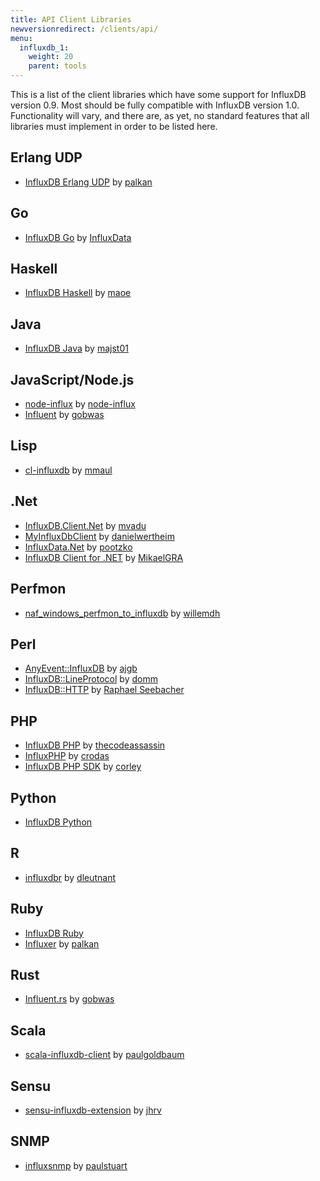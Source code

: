 ```yaml
---
title: API Client Libraries
newversionredirect: /clients/api/
menu:
  influxdb_1:
    weight: 20
    parent: tools
---
```


This is a list of the client libraries which have some support for InfluxDB version 0.9.
Most should be fully compatible with InfluxDB version 1.0.
Functionality will vary, and there are, as yet, no standard features that all libraries must implement in order to be listed here.

## Erlang UDP
- [InfluxDB Erlang UDP](https://github.com/palkan/influx_udp) by [palkan](https://github.com/palkan)

## Go
- [InfluxDB Go](https://github.com/influxdb/influxdb/blob/master/client/README.md) by [InfluxData](https://github.com/influxdata)

## Haskell
- [InfluxDB Haskell](https://github.com/maoe/influxdb-haskell) by [maoe](https://github.com/maoe)

## Java
- [InfluxDB Java](https://github.com/influxdb/influxdb-java) by [majst01](https://github.com/majst01)

## JavaScript/Node.js
- [node-influx](https://github.com/node-influx/node-influx) by [node-influx](https://github.com/node-influx)
- [Influent](https://github.com/gobwas/influent) by [gobwas](https://github.com/gobwas)

## Lisp
- [cl-influxdb](https://github.com/mmaul/cl-influxdb) by [mmaul](https://github.com/mmaul)

## .Net
- [InfluxDB.Client.Net](https://github.com/AdysTech/InfluxDB.Client.Net) by [mvadu](https://github.com/mvadu)
- [MyInfluxDbClient](https://github.com/danielwertheim/myinfluxdbclient) by [danielwertheim](https://github.com/danielwertheim)
- [InfluxData.Net](https://github.com/pootzko/InfluxData.Net) by [pootzko](https://github.com/pootzko)
- [InfluxDB Client for .NET](https://github.com/MikaelGRA/InfluxDB.Client) by [MikaelGRA](https://github.com/MikaelGRA)

## Perfmon
- [naf_windows_perfmon_to_influxdb](https://github.com/willemdh/naf_windows_perfmon_to_influxdb) by [willemdh](https://github.com/willemdh)

## Perl
- [AnyEvent::InfluxDB](https://github.com/ajgb/anyevent-influxdb) by [ajgb](https://github.com/ajgb)
- [InfluxDB::LineProtocol](http://search.cpan.org/~domm/InfluxDB-LineProtocol-1.001/) by [domm](http://search.cpan.org/~domm/)
- [InfluxDB::HTTP](https://github.com/raphaelthomas/InfluxDB-HTTP) by [Raphael Seebacher](https://github.com/raphaelthomas)

## PHP
- [InfluxDB PHP](https://github.com/influxdb/influxdb-php) by [thecodeassassin](https://github.com/thecodeassassin)
- [InfluxPHP](https://github.com/crodas/InfluxPHP) by [crodas](https://github.com/crodas)
- [InfluxDB PHP SDK](https://github.com/corley/influxdb-php-sdk) by [corley](https://github.com/corley)

## Python
- [InfluxDB Python](https://github.com/influxdb/influxdb-python)

## R
- [influxdbr](https://github.com/dleutnant/influxdbr) by [dleutnant](https://github.com/dleutnant)

## Ruby
- [InfluxDB Ruby](https://github.com/influxdb/influxdb-ruby)
- [Influxer](https://github.com/palkan/influxer) by [palkan](https://github.com/palkan)

## Rust
- [Influent.rs](https://github.com/gobwas/influent.rs) by [gobwas](https://github.com/gobwas)

## Scala
- [scala-influxdb-client](https://github.com/paulgoldbaum/scala-influxdb-client) by [paulgoldbaum](https://github.com/paulgoldbaum)

## Sensu
- [sensu-influxdb-extension](https://github.com/jhrv/sensu-influxdb-extension) by [jhrv](https://github.com/jhrv)

## SNMP
- [influxsnmp](https://github.com/paulstuart/influxsnmp) by [paulstuart](https://github.com/paulstuart)
